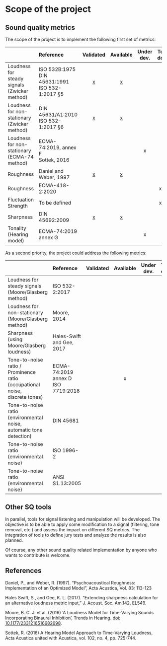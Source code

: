 # Scope of the project

## Sound quality metrics
The scope of the project is to implement the following first set of
metrics:

|                                                    | Reference                                            | Validated                                          | Available                                     | Under dev. | To do |
|:-------------------------------------------------- |:---------------------------------------------------- |:--------------------------------------------------:|:---------------------------------------------:|:----------:|:-----:|
| Loudness for<br>steady signals<br>(Zwicker method) | ISO 532B:1975<br>DIN 45631:1991<br>ISO 532-1:2017 §5 | [x](./mosqito/validations/loudness_zwicker/output) | [x](./documentation/loudness-stationary.md)   |            |       |
| Loudness for non-stationary<br>(Zwicker method)    | DIN 45631/A1:2010<br>ISO 532-1:2017 §6               | [x](./mosqito/validations/loudness_zwicker/output) | [x](./documentation/loudness-time-varying.md) |            |       |
| Loudness for non-stationary<br>(ECMA-74 method)    | ECMA-74:2019, annex F<br>Sottek, 2016               |  |  |     x       |       |
| Roughness                                          | Daniel and Weber, 1997                               | [x](./mosqito/validations/roughness_danielweber)   | [x](./documentation/roughness.md)             |            |       |
| Roughness | ECMA-418-2:2020 | |                                               |            | x     |
| Fluctuation Strength                               | To be defined                                        |                                                    |                                               |            | x     |
| Sharpness                                          | DIN 45692:2009                                       | [x](./mosqito/validations/sharpness/output)        | [x](./documentation/sharpness.md)             |            |       |
| Tonality (Hearing model)                           | ECMA-74:2019 annex G                                 |                                                    |                                               | x          |       |

As a second priority, the project could address the following metrics:

|                                                                                     | Reference                             | Validated | Available | Under dev. | To do |
|:----------------------------------------------------------------------------------- |:------------------------------------- |:---------:|:---------:|:----------:|:-----:|
| Loudness for steady signals<br>(Moore/Glasberg method)                              | ISO 532-2:2017                        |           |           |            | x     |
| Loudness for non-stationary<br>(Moore/Glasberg method)                              | Moore, 2014                           |           |           |            | x     |
| Sharpness (using <br>Moore/Glasberg loudness)                                       | Hales-Swift<br>and Gee, 2017          |           |           |            | x     |
| Tone-to-noise ratio / Prominence <br> ratio (occupational noise,<br>discrete tones) | ECMA-74:2019 annex D<br>ISO 7719:2018 |           | x         |            |       |
| Tone-to-noise ratio<br>(environmental noise,<br>automatic tone detection)           | DIN 45681                             |           |           |            | x     |
| Tone-to-noise ratio<br>(environmental noise)                                        | ISO 1996-2                            |           |           |            | x     |
| Tone-to-noise ratio<br>(environmental noise)                                        | ANSI S1.13:2005                       |           |           |            | x     |


## Other SQ tools
In parallel, tools for signal listening and manipulation will be
developed. The objective is to be able to apply some modification to a
signal (filtering, tone removal, etc.) and assess the impact on
different SQ metrics. The integration of tools to define jury tests and 
analyze the results is also planned.

Of course, any other sound quality related implementation by anyone who
wants to contribute is welcome.

## References

Daniel, P., and Weber, R. (1997). “Psychoacoustical Roughness: Implementation 
of an Optimized Model”, Acta Acustica, Vol. 83: 113-123

Hales Swift, S., and Gee, K. L. (2017). “Extending sharpness calculation
for an alternative loudness metric input,” J. Acoust. Soc. Am.142,
EL549. 

Moore, B. C. J. et al. (2016) ‘A Loudness Model for Time-Varying Sounds Incorporating Binaural Inhibition’, Trends in Hearing. [doi: 10.1177/2331216516682698](https://doi.org/10.1177/2331216516682698).

Sottek, R. (2016) A Hearing Model Approach to Time-Varying Loudness, Acta Acustica united with Acustica, vol. 102, no. 4, pp. 725-744.